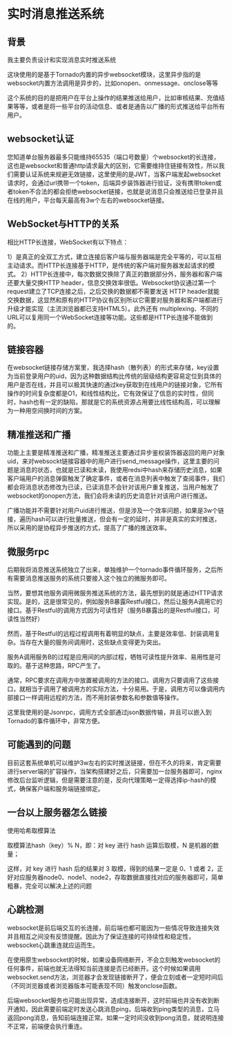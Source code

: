 # 实时消息推送系统

## 背景

我主要负责设计和实现消息实时推送系统

这块使用的是基于Tornado内置的异步websocket模块，这里异步指的是websocket内置方法调用是异步的，比如onopen、onmessage、onclose等等

这个系统的目的是把用户在平台上操作的结果推送给用户，比如审核结果、充值结果等等，或者是将一些平台的活动信息、或者是通告以广播的形式推送给平台所有用户。


## websocket认证

您知道单台服务器最多只能维持65535（端口号数量）个websocket的长连接，这也是websocket和普通http请求最大的区别，它需要维持住链接有效性，所以我们需要认证系统来规避无效链接，这里使用的是JWT，当客户端发起websocket请求时，会通过url携带一个token，后端异步装饰器进行验证，没有携带token或者token不合法的都会拒绝websocket链接，也就是说消息只会推送给已登录并且在线的用户，平台每天最高有3w个左右的websocket链接。

## WebSocket与HTTP的关系

相比HTTP长连接，WebSocket有以下特点：

1）是真正的全双工方式，建立连接后客户端与服务器端是完全平等的，可以互相主动请求。而HTTP长连接基于HTTP，是传统的客户端对服务器发起请求的模式。
2）HTTP长连接中，每次数据交换除了真正的数据部分外，服务器和客户端还要大量交换HTTP header，信息交换效率很低。Websocket协议通过第一个request建立了TCP连接之后，之后交换的数据都不需要发送 HTTP header就能交换数据，这显然和原有的HTTP协议有区别所以它需要对服务器和客户端都进行升级才能实现（主流浏览器都已支持HTML5）。此外还有 multiplexing、不同的URL可以复用同一个WebSocket连接等功能。这些都是HTTP长连接不能做到的。

## 链接容器

在websocket链接存储方案里，我选择hash（散列表）的形式来存储，key设置为当前登录用户的uid，因为这种数据结构比传统的层级结构更容易定位到具体的用户是否在线，并且可以极其快速的通过key获取到在线用户的链接对象，它所有操作的时间复杂度都是O1，和线性结构比，它有效保证了信息的实时性，但同时，hash也有一定的缺陷，那就是它的系统资源占用要比线性结构高，可以理解为一种用空间换时间的方案。

## 精准推送和广播

功能上主要是精准推送和广播，精准推送主要通过异步鉴权装饰器返回的用户对象uid，来对websockt链接容器中的用户进行send_message操作，这里主要的问题是消息的状态，也就是已读和未读，我使用redsi中hash来存储历史消息，如果客户端用户的消息弹窗触发了确定事件，或者在消息列表中触发了查阅事件，我们都会将消息状态修改为已读，已读消息不会针对该用户重复推送，当用户触发了websocket的onopen方法，我们会将未读的历史消息针对该用户进行推送。

广播功能并不需要针对用户uid进行推送，但是涉及一个效率问题，如果是3w个链接，遍历hash可以进行批量推送，但会有一定的延时，并非是真实的实时推送，所以采用的是协程异步推送的方式，提高了广播的推送效率。

## 微服务rpc

后期我将消息推送系统独立了出来，单独维护一个tornado事件循环服务，之后所有需要消息推送服务的系统只要接入这个独立的微服务即可。

当然，要想其他服务调用微服务推送系统的方法，最先想到的就是通过HTTP请求实现。是的，这是很常见的，例如服务B暴露Restful接口，然后让服务A调用它的接口。基于Restful的调用方式因为可读性好（服务B暴露出的是Restful接口，可读性当然好）

然而，基于Restful的远程过程调用有着明显的缺点，主要是效率低、封装调用复杂。当存在大量的服务间调用时，这些缺点变得更为突出。

服务A调用服务B的过程是应用间的内部过程，牺牲可读性提升效率、易用性是可取的。基于这种思路，RPC产生了。

通常，RPC要求在调用方中放置被调用的方法的接口。调用方只要调用了这些接口，就相当于调用了被调用方的实际方法，十分易用。于是，调用方可以像调用内部接口一样调用远程的方法，而不用封装参数名和参数值等操作。

这里我使用的是Jsonrpc，调用方式全部通过json数据传输，并且可以嵌入到Tornado的事件循环中，非常方便。

## 可能遇到的问题

目前这套系统单机可以维护3w左右的实时推送链接，但在不久的将来，肯定需要进行server端的扩容操作，当架构搭建好之后，只需要加一台服务器即可，nginx修改后台监听逻辑，但是需要注意的是，反向代理策略一定得选择ip-hash的模式，确保客户端和服务端链接绑定。

## 一台以上服务器怎么链接

使用哈希取模算法

取模算法hash（key）% N，即：对 key 进行 hash 运算后取模，N 是机器的数量；

这样，对 key 进行 hash 后的结果对 3 取模，得到的结果一定是 0、1 或者 2，正好对应服务器node0、node1、node2，存取数据直接找对应的服务器即可，简单粗暴，完全可以解决上述的问题

## 心跳检测

websocket是前后端交互的长连接，前后端也都可能因为一些情况导致连接失效并且相互之间没有反馈提醒。因此为了保证连接的可持续性和稳定性，websocket心跳重连就应运而生。

在使用原生websocket的时候，如果设备网络断开，不会立刻触发websocket的任何事件，前端也就无法得知当前连接是否已经断开。这个时候如果调用websocket.send方法，浏览器才会发现链接断开了，便会立刻或者一定短时间后（不同浏览器或者浏览器版本可能表现不同）触发onclose函数。

后端websocket服务也可能出现异常，造成连接断开，这时前端也并没有收到断开通知，因此需要前端定时发送心跳消息ping，后端收到ping类型的消息，立马返回pong消息，告知前端连接正常。如果一定时间没收到pong消息，就说明连接不正常，前端便会执行重连。




